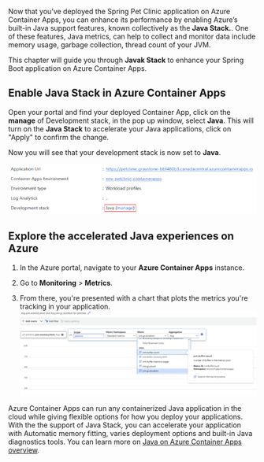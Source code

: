 Now that you’ve deployed the Spring Pet Clinic application on Azure Container Apps, you can enhance its performance by enabling Azure’s built-in Java support features, known collectively as the **Java Stack.**. One of these features, Java metrics, can help to collect and monitor data include memory usage, garbage collection, thread count of your JVM.

This chapter will guide you through **Javak Stack** to enhance your Spring Boot application on Azure Container Apps. 

## Enable Java Stack in Azure Container Apps

Open your portal and find your deployed Container App, click on the **manage** of Development stack, in the pop up window, select **Java**. This will turn on the **Java Stack** to accelerate your Java applications, click on "Apply" to confirm the change.

Now you will see that your development stack is now set to **Java**.

![Diagram of the Java Stack.](../media/javastackinfo.png)

## Explore the accelerated Java experiences on Azure
1. In the Azure portal, navigate to your **Azure Container Apps** instance.

2. Go to **Monitoring** > **Metrics**.

3. From there, you're presented with a chart that plots the metrics you're tracking in your application.
![Diagram of the Java Metrics.](../media/javametrics.png)

Azure Container Apps can run any containerized Java application in the cloud while giving flexible options for how you deploy your applications. With the the support of Java Stack, you can accelerate your application with Automatic memory fitting, varies deployment options and built-in Java diagnostics tools. You can learn more on [Java on Azure Container Apps overview](https://learn.microsoft.com/azure/container-apps/java-overview).